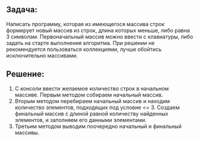 ## Задача: 
Написать программу, которая из имеющегося массива строк формирует новый массив из строк, длина которых меньше, либо равна 3 символам. Первоначальный массив можно ввести с клавиатуры, либо задать на старте выполнения алгоритма. При решении не рекомендуется пользоваться коллекциями, лучше обойтись исключительно массивами.

## Решение:

1. С консоли ввести желаемое количество строк в начальном массиве. Первым методом собираем начальный массив.
2. Вторым методом перебираем начальный массив и находим количество элементов, подходящих под условие <= 3. Создаем финальный массив с длиной равной количеству найденных элементов, и заполняем его данными элементами.
3. Третьим методом выводим поочередно начальный и финальный массивы.
